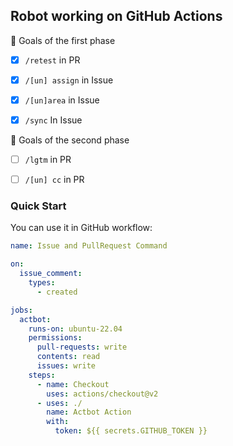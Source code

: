 ## Robot working on GitHub Actions

:rocket: Goals of the first phase

* [X] `/retest` in PR

* [X] `/[un] assign` in Issue

* [X] `/[un]area` in Issue

* [X] `/sync` In Issue

:memo: Goals of the second phase

* [ ] `/lgtm` in PR 

* [ ] `/[un] cc` in PR

### Quick Start

You can use it in GitHub workflow:

```yaml
name: Issue and PullRequest Command

on:
  issue_comment:
    types:
      - created

jobs:
  actbot:
    runs-on: ubuntu-22.04
    permissions:
      pull-requests: write
      contents: read
      issues: write
    steps:
      - name: Checkout
        uses: actions/checkout@v2
      - uses: ./
        name: Actbot Action
        with:
          token: ${{ secrets.GITHUB_TOKEN }}
```